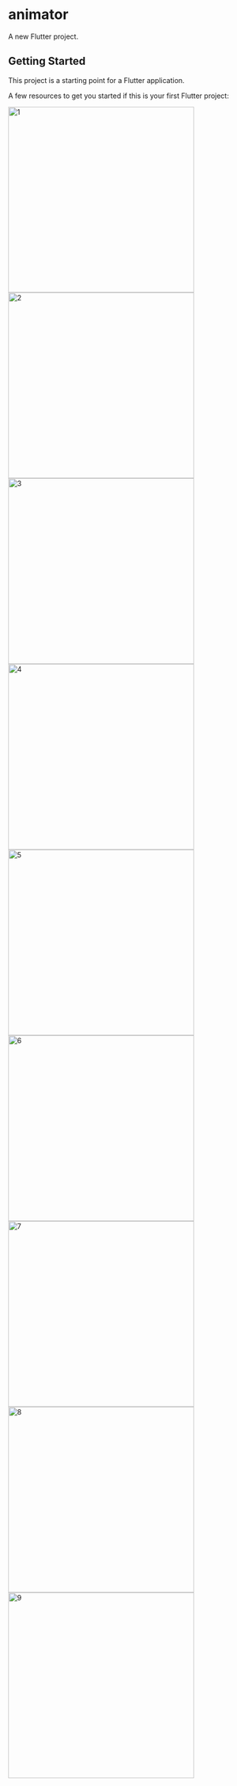 # animator

A new Flutter project.

## Getting Started

This project is a starting point for a Flutter application.

A few resources to get you started if this is your first Flutter project:

<img width="376" alt="1" src="https://github.com/Omdhameliya/Advance_Flutter/assets/114163761/61edf763-c59e-4652-8a2e-678b7de1a259">

<img width="376" alt="2" src="https://github.com/Omdhameliya/Advance_Flutter/assets/114163761/bea380ce-fdac-46b6-b4be-bb9b3ec72211">

<img width="376" alt="3" src="https://github.com/Omdhameliya/Advance_Flutter/assets/114163761/1a80b4e0-5e45-41f9-ae57-2cb7a6208bef">

<img width="376" alt="4" src="https://github.com/Omdhameliya/Advance_Flutter/assets/114163761/c84ccc7a-a817-42ff-b2e5-994acc31282f">

<img width="376" alt="5" src="https://github.com/Omdhameliya/Advance_Flutter/assets/114163761/a6487122-aebf-4cb1-b4d4-2b618e5ac1c1">

<img width="376" alt="6" src="https://github.com/Omdhameliya/Advance_Flutter/assets/114163761/5d9cf27e-e714-4c67-8dd5-2041af3d3dad">

<img width="376" alt="7" src="https://github.com/Omdhameliya/Advance_Flutter/assets/114163761/33f95500-c393-4216-a520-98063cc743bf">

<img width="376" alt="8" src="https://github.com/Omdhameliya/Advance_Flutter/assets/114163761/e8475ca3-77d3-452e-ae6b-615818db7f74">

<img width="376" alt="9" src="https://github.com/Omdhameliya/Advance_Flutter/assets/114163761/663831fe-7c60-45a7-a724-59771d316555">
